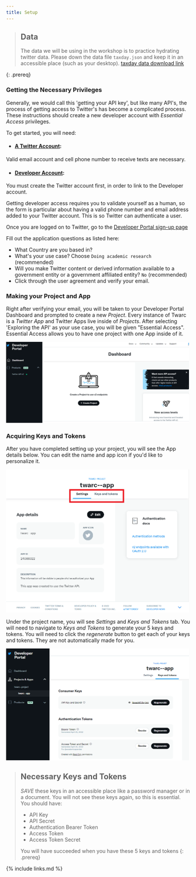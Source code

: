 ```yaml
---
title: Setup
---
```

> ## Data
>
> The data we will be using in the workshop is to practice hydrating twitter data. Please down the data file `taxday.json` and keep it in an accessible place (such as your desktop).
> [taxday data download link](https://github.com/UCSBCarpentry/twitter-with-twarc/raw/gh-pages/data/taxday.jsonl)
>
{: .prereq}

### Getting the Necessary Privileges

Generally, we would call this 'getting your API key', but like many API's, the process of getting access to Twitter's has
become a complicated process. These instructions should create a new developer account with *Essential Access* privileges.

To get started, you will need:
* #### [A Twitter Account](https://twitter.com/):
Valid email account and cell phone number to receive texts are necessary.
* #### [Developer Account](https://developer.twitter.com/en):
You must create the Twitter account first, in order to link to the Developer account.

Getting developer access requires you to validate yourself as a human, so the
form is particular about having a valid phone number and email address added to your Twitter account. This is so Twitter can authenticate a user.

Once you are logged on to Twitter, go to 
the [Developer Portal sign-up page](https://developer.twitter.com/en/portal/petition/use-case)

Fill out the application questions as listed here:
  
  - What Country are you based in?
  - What's your use case? Choose `Doing academic research` (recommended)
  - Will you make Twitter content or derived information available to a government entity or a government affiliated entity? `No` (recommended)
  - Click through the user agreement and verify your email.

### Making your Project and App

Right after verifying your email, you will be taken to your Developer Portal Dashboard and 
prompted to create a new *Project*. Every instance of Twarc is a *Twitter App* and 
Twitter Apps live inside of *Projects*. After selecting 'Exploring the API' as your use 
case, you will be given "Essential Access". Essential Access allows you to have one 
project with one App inside of it.

<img src="fig/dashboard.PNG" width="500">

<!---
<img src="fig/what-you-api.PNG" width="500">
<img src="fig/project-description.PNG" width="500">
--->

### Acquiring Keys and Tokens

After you have completed setting up your project, you will see the App details below. You can edit the name and app icon if you'd like to personalize it.

<img src="fig/twarc-app.png" width="500">

Under the project name, you will see *Settings* and *Keys and Tokens* tab. You will need to navigate to *Keys and Tokens* to generate your 5 keys and tokens. You will need to click the _regenerate_ button to get each of your keys and tokens. They are not automatically made for you. 

<img src="fig/dev-keys-tokens.png" width="500">


> ## Necessary Keys and Tokens
>
> _*SAVE*_ these keys in an accessible place like a password manager or in a document. You will not see these 
> keys again, so this is essential. You should have: 
>
> * API Key 
> * API Secret 
> * Authentication Bearer Token 
> * Access Token
> * Access Token Secret
>
> You will have succeeded when you have these 5 keys and tokens
{: .prereq}

<!--

### User Authentication Settings

After generating your tokens and keys, you need to authenticate to use the API. This can be found under Projects & Apps > Project > App.
Navigate to the User Authentication set up in the Settings Page and complete the following:
- Turn on OAuth 2.0
- Type of App: Single Page App
- Callback URL/Redirect URL: https://127.0.01/
- Website URL: https://ucsbcarpentry.github.io/

Save OAuth 2.0 Client ID and Client Secret

<img src="fig/Oauth-2.jpg" width="500">

-->

{% include links.md %}
